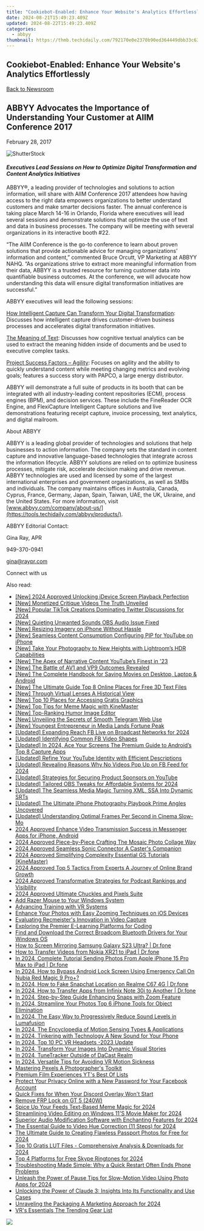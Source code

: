 ```yaml
---
title: "Cookiebot-Enabled: Enhance Your Website's Analytics Effortlessly"
date: 2024-08-21T15:49:23.409Z
updated: 2024-08-22T15:49:23.409Z
categories:
  - abbyy
thumbnail: https://thmb.techidaily.com/792170e0e2370b90ed364449dbb33c6317a0c77d0146e2f6b1baa308caf64e32.jpg
---
```


## Cookiebot-Enabled: Enhance Your Website's Analytics Effortlessly

[Back to Newsroom](https://tools.techidaily.com/abbyy/products/)

## ABBYY Advocates the Importance of Understanding Your Customer at AIIM Conference 2017

February 28, 2017

![ShutterStock](https://content.abbyy.com/-/media/project/abbyy/abbyy/branchtemplates/shutterstock_1272462163_1296-x-729.jpg?h=729&iar=0&w=1296)

#### _Executives Lead Sessions on How to Optimize Digital Transformation and Content Analytics Initiatives_

ABBYY®, a leading provider of technologies and solutions to action information, will share with AIIM Conference 2017 attendees how having access to the right data empowers organizations to better understand customers and make smarter decisions faster. The annual conference is taking place March 14-16 in Orlando, Florida where executives will lead several sessions and demonstrate solutions that optimize the use of text and data in business processes. The company will be meeting with several organizations in its interactive booth #22.

“The AIIM Conference is the go-to conference to learn about proven solutions that provide actionable advice for managing organizations’ information and content,” commented Bruce Orcutt, VP Marketing at ABBYY NAHQ. “As organizations strive to extract more meaningful information from their data, ABBYY is a trusted resource for turning customer data into quantifiable business outcomes. At the conference, we will advocate how understanding this data will ensure digital transformation initiatives are successful.”

ABBYY executives will lead the following sessions:

[How Intelligent Capture Can Transform Your Digital Transformation](http://www.aiimconference.com/agenda/session/163075): Discusses how intelligent capture drives customer-driven business processes and accelerates digital transformation initiatives.

[The Meaning of Text](http://www.aiimconference.com/agenda/session/161658): Discusses how cognitive textual analytics can be used to extract the meaning hidden inside of documents and be used to executive complex tasks.

[Project Success Factors – Agility](http://www.aiimconference.com/agenda/session/158581): Focuses on agility and the ability to quickly understand content while meeting changing metrics and evolving goals; features a success story with PAPCO, a large energy distributor.

ABBYY will demonstrate a full suite of products in its booth that can be integrated with all industry-leading content repositories (ECM), process engines (BPM), and decision services. These include the FineReader OCR Engine, and FlexiCapture Intelligent Capture solutions and live demonstrations featuring receipt capture, invoice processing, text analytics, and digital mailroom.

About ABBYY

ABBYY is a leading global provider of technologies and solutions that help businesses to action information. The company sets the standard in content capture and innovative language-based technologies that integrate across the information lifecycle. ABBYY solutions are relied on to optimize business processes, mitigate risk, accelerate decision making and drive revenue. ABBYY technologies are used and licensed by some of the largest international enterprises and government organizations, as well as SMBs and individuals. The company maintains offices in Australia, Canada, Cyprus, France, Germany, Japan, Spain, Taiwan, UAE, the UK, Ukraine, and the United States. For more information, visit [www.abbyy.com/company/about-us/](https://tools.techidaily.com/abbyy/products/).

ABBYY Editorial Contact:

Gina Ray, APR

949-370-0941

gina@raypr.com

Connect with us

<ins class="adsbygoogle"
     style="display:block"
     data-ad-format="autorelaxed"
     data-ad-client="ca-pub-7571918770474297"
     data-ad-slot="1223367746"></ins>



<ins class="adsbygoogle"
     style="display:block"
     data-ad-client="ca-pub-7571918770474297"
     data-ad-slot="8358498916"
     data-ad-format="auto"
     data-full-width-responsive="true"></ins>

<span class="atpl-alsoreadstyle">Also read:</span>
<div><ul>
<li><a href="https://screen-recording.techidaily.com/new-2024-approved-unlocking-idevice-screen-playback-perfection/"><u>[New] 2024 Approved  Unlocking iDevice Screen Playback Perfection</u></a></li>
<li><a href="https://some-tips.techidaily.com/new-monetized-critique-videos-the-truth-unveiled/"><u>[New] Monetized Critique Videos  The Truth Unveiled</u></a></li>
<li><a href="https://twitter-clips.techidaily.com/new-popular-tiktok-creations-dominating-twitter-discussions-for-2024/"><u>[New] Popular TikTok Creations Dominating Twitter Discussions for 2024</u></a></li>
<li><a href="https://screen-video-capture.techidaily.com/new-quieting-unwanted-sounds-obs-audio-issue-fixed/"><u>[New] Quieting Unwanted Sounds  OBS Audio Issue Fixed</u></a></li>
<li><a href="https://some-skills.techidaily.com/new-resizing-imagery-on-iphone-without-hassle/"><u>[New] Resizing Imagery on iPhone Without Hassle</u></a></li>
<li><a href="https://some-tips.techidaily.com/new-seamless-content-consumption-configuring-pip-for-youtube-on-iphone/"><u>[New] Seamless Content Consumption  Configuring PIP for YouTube on iPhone</u></a></li>
<li><a href="https://some-tips.techidaily.com/new-take-your-photography-to-new-heights-with-lightrooms-hdr-capabilities/"><u>[New] Take Your Photography to New Heights with Lightroom’s HDR Capabilities</u></a></li>
<li><a href="https://some-tips.techidaily.com/new-the-apex-of-narrative-content-youtubes-finest-in-23/"><u>[New] The Apex of Narrative Content  YouTube’s Finest in '23</u></a></li>
<li><a href="https://some-tips.techidaily.com/new-the-battle-of-av1-and-vp9-outcomes-revealed/"><u>[New] The Battle of AV1 and VP9  Outcomes Revealed</u></a></li>
<li><a href="https://screen-capture.techidaily.com/new-the-complete-handbook-for-saving-movies-on-desktop-laptop-and-android/"><u>[New] The Complete Handbook for Saving Movies on Desktop, Laptop & Android</u></a></li>
<li><a href="https://some-tips.techidaily.com/new-the-ultimate-guide-top-8-online-places-for-free-3d-text-files/"><u>[New] The Ultimate Guide  Top 8 Online Places for Free 3D Text Files</u></a></li>
<li><a href="https://some-tips.techidaily.com/new-through-virtual-lenses-a-historical-view/"><u>[New] Through Virtual Lenses  A Historical View</u></a></li>
<li><a href="https://some-tips.techidaily.com/new-top-10-places-for-accessing-gratis-graphics/"><u>[New] Top 10 Places for Accessing Gratis Graphics</u></a></li>
<li><a href="https://some-tips.techidaily.com/new-top-tips-for-meme-magic-with-kinemaster/"><u>[New] Top Tips for Meme Magic with KineMaster</u></a></li>
<li><a href="https://some-tips.techidaily.com/new-top-ranking-humor-image-editor/"><u>[New] Top-Ranking Humor Image Editor</u></a></li>
<li><a href="https://some-tips.techidaily.com/new-unveiling-the-secrets-of-smooth-telegram-web-use/"><u>[New] Unveiling the Secrets of Smooth Telegram Web Use</u></a></li>
<li><a href="https://facebook-video-footage.techidaily.com/new-youngest-entrepreneur-in-media-lands-fortune-peak/"><u>[New] Youngest Entrepreneur in Media Lands Fortune Peak</u></a></li>
<li><a href="https://facebook-clips.techidaily.com/updated-expanding-reach-fb-live-on-broadcast-networks-for-2024/"><u>[Updated] Expanding Reach  FB Live on Broadcast Networks for 2024</u></a></li>
<li><a href="https://facebook-videos.techidaily.com/updated-identifying-common-fb-video-shapes/"><u>[Updated] Identifying Common FB Video Shapes</u></a></li>
<li><a href="https://screen-video-capture.techidaily.com/updated-in-2024-ace-your-screens-the-premium-guide-to-androids-top-8-capture-apps/"><u>[Updated] In 2024, Ace Your Screens  The Premium Guide to Android’s Top 8 Capture Apps</u></a></li>
<li><a href="https://facebook-video-share.techidaily.com/updated-refine-your-youtube-identity-with-efficient-descriptions/"><u>[Updated] Refine Your YouTube Identity with Efficient Descriptions</u></a></li>
<li><a href="https://facebook-video-content.techidaily.com/updated-revealing-reasons-why-no-videos-pop-up-on-fb-feed-for-2024/"><u>[Updated] Revealing Reasons  Why No Videos Pop Up on FB Feed for 2024</u></a></li>
<li><a href="https://some-tips.techidaily.com/updated-strategies-for-securing-product-sponsors-on-youtube/"><u>[Updated] Strategies for Securing Product Sponsors on YouTube</u></a></li>
<li><a href="https://screen-activity-recording.techidaily.com/updated-tailored-obs-tweaks-for-affordable-systems-for-2024/"><u>[Updated] Tailored OBS Tweaks for Affordable Systems for 2024</u></a></li>
<li><a href="https://some-tips.techidaily.com/updated-the-seamless-media-magic-turning-xml-ssa-into-dynamic-srts/"><u>[Updated] The Seamless Media Magic  Turning XML, SSA Into Dynamic SRTs</u></a></li>
<li><a href="https://some-tips.techidaily.com/updated-the-ultimate-iphone-photography-playbook-prime-angles-uncovered/"><u>[Updated] The Ultimate iPhone Photography Playbook  Prime Angles Uncovered</u></a></li>
<li><a href="https://some-tips.techidaily.com/updated-understanding-optimal-frames-per-second-in-cinema-slow-mo/"><u>[Updated] Understanding Optimal Frames Per Second in Cinema Slow-Mo</u></a></li>
<li><a href="https://facebook-video-content.techidaily.com/2024-approved-enhance-video-transmission-success-in-messenger-apps-for-iphone-android/"><u>2024 Approved  Enhance Video Transmission Success in Messenger Apps for iPhone, Android</u></a></li>
<li><a href="https://extra-skills.techidaily.com/2024-approved-piece-by-piece-crafting-the-mosaic-photo-collage-way/"><u>2024 Approved  Piece-by-Piece Crafting  The Mosaic Photo Collage Way</u></a></li>
<li><a href="https://extra-guidance.techidaily.com/2024-approved-seamless-sonic-connector-a-casters-companion/"><u>2024 Approved  Seamless Sonic Connector  A Caster's Companion</u></a></li>
<li><a href="https://fox-blue.techidaily.com/2024-approved-simplifying-complexity-essential-gs-tutorials-kinemaster/"><u>2024 Approved  Simplifying Complexity  Essential GS Tutorials (KineMaster)</u></a></li>
<li><a href="https://some-tips.techidaily.com/2024-approved-top-5-tactics-from-experts-a-journey-of-online-brand-growth/"><u>2024 Approved  Top 5 Tactics From Experts  A Journey of Online Brand Growth</u></a></li>
<li><a href="https://some-tips.techidaily.com/2024-approved-transformative-strategies-for-podcast-rankings-and-visibility/"><u>2024 Approved  Transformative Strategies for Podcast Rankings and Visibility</u></a></li>
<li><a href="https://some-tips.techidaily.com/2024-approved-ultimate-chuckles-and-pixels-suite/"><u>2024 Approved  Ultimate Chuckles and Pixels Suite</u></a></li>
<li><a href="https://driver-install.techidaily.com/add-razer-mouse-to-your-windows-system/"><u>Add Razer Mouse to Your Windows System</u></a></li>
<li><a href="https://extra-hints.techidaily.com/advancing-training-with-vr-systems/"><u>Advancing Training with VR Systems</u></a></li>
<li><a href="https://tech-recovery.techidaily.com/enhance-your-photos-with-easy-zooming-techniques-on-ios-devices/"><u>Enhance Your Photos with Easy Zooming Techniques on iOS Devices</u></a></li>
<li><a href="https://visual-screen-recording.techidaily.com/evaluating-recmeisters-innovation-in-video-capture/"><u>Evaluating Recmeister's Innovation in Video Capture</u></a></li>
<li><a href="https://buynow-info.techidaily.com/exploring-the-premier-e-learning-platforms-for-coding/"><u>Exploring the Premier E-Learning Platforms for Coding</u></a></li>
<li><a href="https://hardware-help.techidaily.com/find-and-download-the-correct-broadcom-bluetooth-drivers-for-your-windows-os/"><u>Find and Download the Correct Broadcom Bluetooth Drivers for Your Windows OS</u></a></li>
<li><a href="https://screen-mirror.techidaily.com/how-to-screen-mirroring-samsung-galaxy-s23-ultra-drfone-by-drfone-android/"><u>How to Screen Mirroring Samsung Galaxy S23 Ultra? | Dr.fone</u></a></li>
<li><a href="https://android-transfer.techidaily.com/how-to-transfer-videos-from-nokia-xr21-to-ipad-drfone-by-drfone-transfer-from-android-transfer-from-android/"><u>How to Transfer Videos from Nokia XR21 to iPad | Dr.fone</u></a></li>
<li><a href="https://iphone-transfer.techidaily.com/in-2024-complete-tutorial-sending-photos-from-apple-iphone-15-pro-max-to-ipad-drfone-by-drfone-transfer-from-ios/"><u>In 2024, Complete Tutorial Sending Photos From Apple iPhone 15 Pro Max to iPad | Dr.fone</u></a></li>
<li><a href="https://easy-unlock-android.techidaily.com/in-2024-how-to-bypass-android-lock-screen-using-emergency-call-on-nubia-red-magic-9-proplus-by-drfone-android/"><u>In 2024, How to Bypass Android Lock Screen Using Emergency Call On Nubia Red Magic 9 Pro+?</u></a></li>
<li><a href="https://location-social.techidaily.com/in-2024-how-to-fake-snapchat-location-on-realme-c67-4g-drfone-by-drfone-virtual-android/"><u>In 2024, How to Fake Snapchat Location on Realme C67 4G | Dr.fone</u></a></li>
<li><a href="https://android-transfer.techidaily.com/in-2024-how-to-transfer-apps-from-infinix-note-30i-to-another-drfone-by-drfone-transfer-from-android-transfer-from-android/"><u>In 2024, How to Transfer Apps from Infinix Note 30i to Another | Dr.fone</u></a></li>
<li><a href="https://some-tips.techidaily.com/in-2024-step-by-step-guide-enhancing-snaps-with-zoom-feature/"><u>In 2024, Step-by-Step Guide  Enhancing Snaps with Zoom Feature</u></a></li>
<li><a href="https://some-tips.techidaily.com/in-2024-streamline-your-photos-top-6-iphone-tools-for-object-elimination/"><u>In 2024, Streamline Your Photos  Top 6 iPhone Tools for Object Elimination</u></a></li>
<li><a href="https://some-tips.techidaily.com/in-2024-the-easy-way-to-progressively-reduce-sound-levels-in-lumafusion/"><u>In 2024, The Easy Way to Progressively Reduce Sound Levels in Lumafusion</u></a></li>
<li><a href="https://some-tips.techidaily.com/in-2024-the-encyclopedia-of-motion-sensing-types-and-applications/"><u>In 2024, The Encyclopedia of Motion Sensing  Types & Applications</u></a></li>
<li><a href="https://some-tips.techidaily.com/in-2024-tinkering-with-technology-a-new-sound-for-your-phone/"><u>In 2024, Tinkering with Technology  A New Sound for Your Phone</u></a></li>
<li><a href="https://some-tips.techidaily.com/in-2024-top-10-pc-vr-headsets-2023-update/"><u>In 2024, Top 10 PC VR Headsets -2023 Update</u></a></li>
<li><a href="https://some-tips.techidaily.com/in-2024-transform-your-images-into-dynamic-visual-stories/"><u>In 2024, Transform Your Images Into Dynamic Visual Stories</u></a></li>
<li><a href="https://some-tips.techidaily.com/in-2024-tunetracker-outside-of-dacast-realm/"><u>In 2024, TuneTracker  Outside of DaCast Realm</u></a></li>
<li><a href="https://some-tips.techidaily.com/in-2024-versatile-tips-for-avoiding-vr-motion-sickness/"><u>In 2024, Versatile Tips for Avoiding VR Motion Sickness</u></a></li>
<li><a href="https://extra-resources.techidaily.com/mastering-pexels-a-photographers-toolkit/"><u>Mastering Pexels  A Photographer's Toolkit</u></a></li>
<li><a href="https://youtube-clips.techidaily.com/premium-film-experiences-yts-best-of-lists/"><u>Premium Film Experiences  YT's Best Of Lists</u></a></li>
<li><a href="https://tech-recovery.techidaily.com/protect-your-privacy-online-with-a-new-password-for-your-facebook-account/"><u>Protect Your Privacy Online with a New Password for Your Facebook Account</u></a></li>
<li><a href="https://win-solutions.techidaily.com/1722998831559-quick-fixes-for-when-your-discord-overlay-wont-start/"><u>Quick Fixes for When Your Discord Overlay Won't Start</u></a></li>
<li><a href="https://review-topics.techidaily.com/remove-frp-lock-on-gt-5-240w-by-drfone-android-unlock-remove-google-frp/"><u>Remove FRP Lock on GT 5 (240W)</u></a></li>
<li><a href="https://some-tips.techidaily.com/spice-up-your-feeds-text-based-meme-magic-for-2024/"><u>Spice Up Your Feeds  Text-Based Meme Magic for 2024</u></a></li>
<li><a href="https://some-tips.techidaily.com/streamlining-video-editing-on-windows-11s-movie-maker-for-2024/"><u>Streamlining Video Editing on Windows 11'S Movie Maker for 2024</u></a></li>
<li><a href="https://some-tips.techidaily.com/superior-audio-modification-software-with-enchanting-features-for-2024/"><u>Superior Audio Modification Software with Enchanting Features for 2024</u></a></li>
<li><a href="https://some-tips.techidaily.com/the-essential-guide-to-video-hue-correction-11-steps-for-2024/"><u>The Essential Guide to Video Hue Correction (11 Steps) for 2024</u></a></li>
<li><a href="https://some-tips.techidaily.com/the-ultimate-guide-to-creating-flawless-passport-photos-for-free-for-2024/"><u>The Ultimate Guide to Creating Flawless Passport Photos for Free for 2024</u></a></li>
<li><a href="https://some-tips.techidaily.com/top-10-gratis-lut-files-comprehensive-analysis-and-downloads-for-2024/"><u>Top 10 Gratis LUT Files - Comprehensive Analysis & Downloads for 2024</u></a></li>
<li><a href="https://some-tips.techidaily.com/top-4-platforms-for-free-skype-ringtones-for-2024/"><u>Top 4 Platforms for Free Skype Ringtones for 2024</u></a></li>
<li><a href="https://fox-that.techidaily.com/troubleshooting-made-simple-why-a-quick-restart-often-ends-phone-problems/"><u>Troubleshooting Made Simple: Why a Quick Restart Often Ends Phone Problems</u></a></li>
<li><a href="https://some-tips.techidaily.com/unleash-the-power-of-pause-tips-for-slow-motion-video-using-photo-apps-for-2024/"><u>Unleash the Power of Pause  Tips for Slow-Motion Video Using Photo Apps for 2024</u></a></li>
<li><a href="https://tech-hub.techidaily.com/unlocking-the-power-of-claude-3-insights-into-its-functionality-and-use-cases/"><u>Unlocking the Power of Claude 3: Insights Into Its Functionality and Use Cases</u></a></li>
<li><a href="https://some-tips.techidaily.com/unraveling-the-packaging-a-marketing-approach-for-2024/"><u>Unraveling the Packaging  A Marketing Approach for 2024</u></a></li>
<li><a href="https://extra-lessons.techidaily.com/vrs-essentials-the-trending-gear-list/"><u>VR's Essentials  The Trending Gear List</u></a></li>
</ul></div>

<!-- affiliate ads begin -->
<a href="https://shop.mondly.com/affiliate.php?ACCOUNT=ATISTUDI&AFFILIATE=108875&PATH=https%3A%2F%2Fwww.mondly.com%3FAFFILIATE%3D108875%26RESOURCE%3D%2BEducational%2B300x600%2B"><img src="https://secure.avangate.com/images/merchant/69c418c33ec2e1a4267fa9bb77fa1428/educational-300x600.gif" border="0"></a>
<!-- affiliate ads end -->